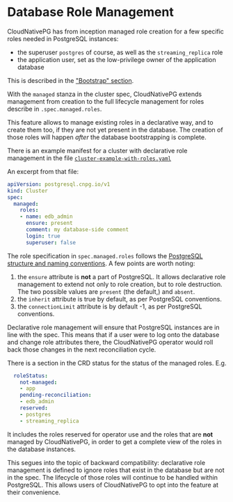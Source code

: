 # Database Role Management

CloudNativePG has from inception managed role creation for a few specific roles
needed in PostgreSQL instances:

- the superuser `postgres` of course, as well as the `streaming_replica` role
- the application user, set as the low-privilege owner of the application
  database

This is described in the ["Bootstrap" section](bootstrap.md).

With the `managed` stanza in the cluster spec, CloudNativePG extends management
from creation to the full lifecycle management for roles describe in
`.spec.managed.roles`.

This feature allows to manage existing roles in a declarative way, and to create
them too, if they are not yet present in the database.
The creation of those roles will happen *after* the database bootstrapping is
complete.

There is an example manifest for a cluster with declarative role management
in the file
[`cluster-example-with-roles.yaml`](samples/cluster-example-with-roles.yaml)

An excerpt from that file:

``` yaml
apiVersion: postgresql.cnpg.io/v1
kind: Cluster
spec:
  managed:
    roles:
    - name: edb_admin
      ensure: present
      comment: my database-side comment
      login: true
      superuser: false
```

The role specification in `spec.managed.roles` follows the
[PostgreSQL structure
and naming conventions](https://www.postgresql.org/docs/current/sql-createrole.html).
A few points are worth noting:

1. the `ensure` attribute is **not** a part of PostgreSQL. It allows declarative
  role management to extend not only to role creation, but to role destruction.
  The two possible values are `present` (the default,) and `absent`.
2. the `inherit` attribute is true by default, as per PostgreSQL conventions.
3. the `connectionLimit` attribute is by default -1, as per PostgreSQL
  conventions.

Declarative role management will ensure that PostgreSQL instances are in
line with the spec. This means that if a user were to log onto the
database and change role attributes there, the CloudNativePG operator would
roll back those changes in the next reconciliation cycle.

There is a section in the CRD status for the status of the managed roles. E.g.

``` yaml
  roleStatus:
    not-managed:
    - app
    pending-reconciliation:
    - edb_admin
    reserved:
    - postgres
    - streaming_replica
```

It includes the roles reserved for operator use and the roles that are **not**
managed by CloudNativePG, in order to get a complete view of the roles in
the database instances.

This segues into the topic of backward compatibility: declarative role
management is defined to ignore roles that exist in the database but are not in the spec. The lifecycle of those roles will continue to be handled within
PostgreSQL. This allows users of CloudNativePG to opt into the feature at
their convenience.
